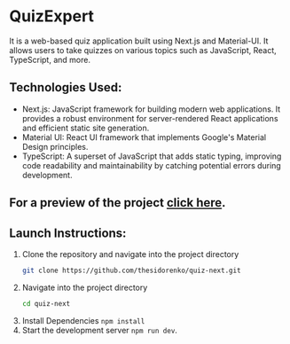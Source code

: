 # QuizExpert

It is a web-based quiz application built using Next.js and Material-UI. It allows users to take quizzes on various topics such as JavaScript, React, TypeScript, and more.

## Technologies Used:
- Next.js: JavaScript framework for building modern web applications. It provides a robust environment for server-rendered React applications and efficient static site generation.
- Material UI: React UI framework that implements Google's Material Design principles.
- TypeScript: A superset of JavaScript that adds static typing, improving code readability and maintainability by catching potential errors during development.

## For a preview of the project [click here](https://thesidorenko.github.io/quiz-next/).

## Launch Instructions:
1. Clone the repository and navigate into the project directory
   ```bash
   git clone https://github.com/thesidorenko/quiz-next.git
2. Navigate into the project directory
   ```bash
   cd quiz-next
4. Install Dependencies `npm install`
5. Start the development server `npm run dev`.
